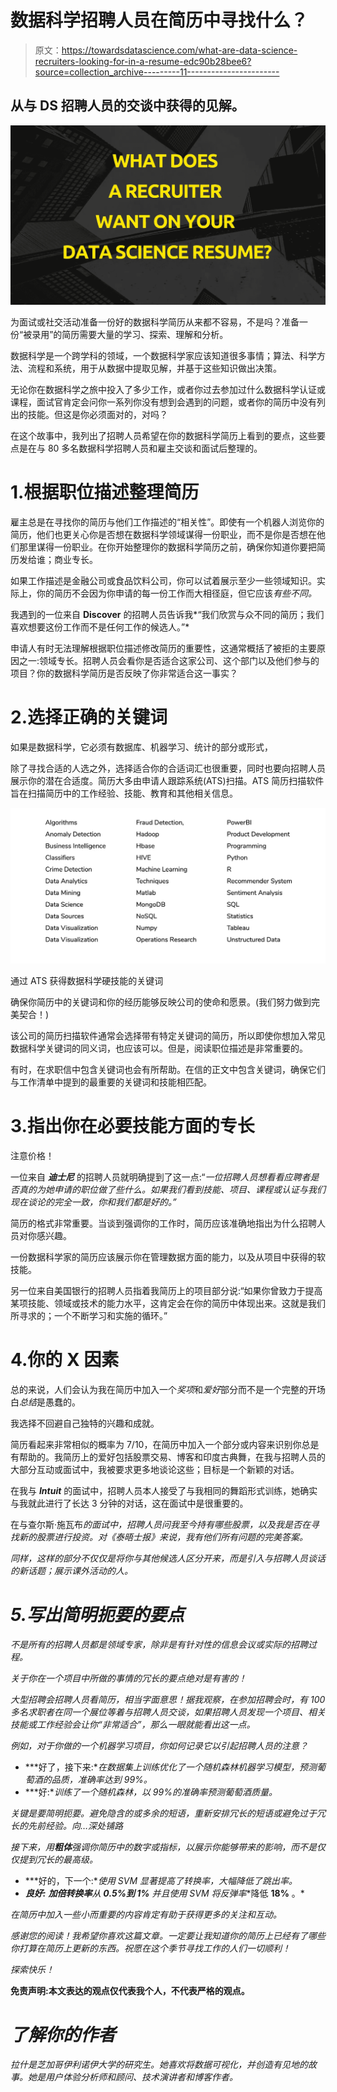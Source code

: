 # 数据科学招聘人员在简历中寻找什么？

> 原文：<https://towardsdatascience.com/what-are-data-science-recruiters-looking-for-in-a-resume-edc90b28bee6?source=collection_archive---------11----------------------->

## 从与 DS 招聘人员的交谈中获得的见解。

![](img/e4ddb9d596d1d3d98a252300ab7c6ad4.png)

为面试或社交活动准备一份好的数据科学简历从来都不容易，不是吗？准备一份“被录用”的简历需要大量的学习、探索、理解和分析。

数据科学是一个跨学科的领域，一个数据科学家应该知道很多事情；算法、科学方法、流程和系统，用于从数据中提取见解，并基于这些知识做出决策。

无论你在数据科学之旅中投入了多少工作，或者你过去参加过什么数据科学认证或课程，面试官肯定会问你一系列你没有想到会遇到的问题，或者你的简历中没有列出的技能。但这是你必须面对的，对吗？

在这个故事中，我列出了招聘人员希望在你的数据科学简历上看到的要点，这些要点是在与 80 多名数据科学招聘人员和雇主交谈和面试后整理的。

# 1.根据职位描述整理简历

雇主总是在寻找你的简历与他们工作描述的“相关性”。即使有一个机器人浏览你的简历，他们也更关心你是否想在数据科学领域谋得一份职业，而不是你是否想在他们那里谋得一份职业。在你开始整理你的数据科学简历之前，确保你知道你要把简历发给谁；商业专长。

如果工作描述是金融公司或食品饮料公司，你可以试着展示至少一些领域知识。实际上，你的简历不会因为你申请的每一份工作而大相径庭，但它应该*有些不同。*

我遇到的一位来自 **Discover** 的招聘人员告诉我*“我们欣赏与众不同的简历；我们喜欢想要这份工作而不是任何工作的候选人。”*

申请人有时无法理解根据职位描述修改简历的重要性，这通常概括了被拒的主要原因之一:领域专长。招聘人员会看你是否适合这家公司、这个部门以及他们参与的项目？你的数据科学简历是否反映了你非常适合这一事实？

# 2.选择正确的关键词

如果是数据科学，它必须有数据库、机器学习、统计的部分或形式，

除了寻找合适的人选之外，选择适合你的合适词汇也很重要，同时也要向招聘人员展示你的潜在合适度。简历大多由申请人跟踪系统(ATS)扫描。ATS 简历扫描软件旨在扫描简历中的工作经验、技能、教育和其他相关信息。

![](img/5985a507678675533188bc1efd2da03f.png)

通过 ATS 获得数据科学硬技能的关键词

确保你简历中的关键词和你的经历能够反映公司的使命和愿景。(我们努力做到完美契合！)

该公司的简历扫描软件通常会选择带有特定关键词的简历，所以即使你想加入常见数据科学关键词的同义词，也应该可以。但是，阅读职位描述是非常重要的。

有时，在求职信中包含关键词也会有所帮助。在信的正文中包含关键词，确保它们与工作清单中提到的最重要的关键词和技能相匹配。

# 3.指出你在必要技能方面的专长

注意价格！

一位来自 ***迪士尼*** 的招聘人员就明确提到了这一点:“*一位招聘人员想看看应聘者是否真的为她申请的职位做了些什么。如果我们看到技能、项目、课程或认证与我们现在谈论的完全一致，你和我们都是好的。”*

简历的格式非常重要。当谈到强调你的工作时，简历应该准确地指出为什么招聘人员对你感兴趣。

一份数据科学家的简历应该展示你在管理数据方面的能力，以及从项目中获得的软技能。

另一位来自美国银行的招聘人员指着我简历上的项目部分说:“如果你曾致力于提高某项技能、领域或技术的能力水平，这肯定会在你的简历中体现出来。这就是我们所寻求的；一个不断学习和实施的循环。”

# 4.你的 X 因素

总的来说，人们会认为我在简历中加入一个*奖项*和*爱好*部分而不是一个完整的开场白*总结*是愚蠢的。

我选择不回避自己独特的兴趣和成就。

简历看起来非常相似的概率为 7/10，在简历中加入一个部分或内容来识别你总是有帮助的。我简历上的爱好包括股票交易、博客和印度古典舞，在我与招聘人员的大部分互动或面试中，我被要求更多地谈论这些；目标是一个新颖的对话。

在我与 ***Intuit*** 的面试中，招聘人员本人接受了与我相同的舞蹈形式训练，她确实与我就此进行了长达 3 分钟的对话，这在面试中是很重要的。

在与查尔斯·施瓦布*的面试中，招聘人员问我至今持有哪些股票，以及我是否在寻找新的股票进行投资。对《泰晤士报》来说，我有他们所有问题的完美答案。*

*同样，这样的部分不仅仅是将你与其他候选人区分开来，而是引入与招聘人员谈话的新话题；展示课外活动的人。*

# *5.写出简明扼要的要点*

*不是所有的招聘人员都是领域专家，除非是有针对性的信息会议或实际的招聘过程。*

*关于你在一个项目中所做的事情的冗长的要点绝对是有害的！*

*大型招聘会招聘人员看简历，相当字面意思！据我观察，在参加招聘会时，有 100 多名求职者在同一个展位等着与招聘人员交谈，如果招聘人员发现一个项目、相关技能或工作经验会让你“非常适合”，那么一眼就能看出这一点。*

*例如，对于你做的一个机器学习项目，你如何记录它以引起招聘人员的注意？*

*   ***好了，接下来:**在数据集上训练优化了一个随机森林机器学习模型，预测葡萄酒的品质，准确率达到 99%。*
*   ***好:**训练了一个随机森林，以 99%的准确率预测葡萄酒质量。*

*关键是要简明扼要。避免隐含的或多余的短语，重新安排冗长的短语或避免过于冗长的先前经验。向…深处铺路*

*接下来，用**粗体**强调你简历中的数字或指标，以展示你能够带来的影响，而不是仅仅提到冗长的最高级。*

*   ***好的，下一个:**使用 SVM 显著提高了转换率，大幅降低了跳出率。*
*   ***良好:** **加倍转换率**从 **0.5%到 1%** 并且**使用 SVM 将反弹率**降低 **18%** 。*

*在简历中加入一些小而重要的内容肯定有助于获得更多的关注和互动。*

*感谢您的阅读！我希望你喜欢这篇文章。一定要让我知道你的简历上已经有了哪些你打算在简历上更新的东西。祝愿在这个季节寻找工作的人们一切顺利！*

*探索快乐！*

**免责声明:本文表达的观点仅代表我个人，不代表严格的观点。**

# *了解你的作者*

*拉什是芝加哥伊利诺伊大学的研究生。她喜欢将数据可视化，并创造有见地的故事。她是用户体验分析师和顾问、技术演讲者和博客作者。*